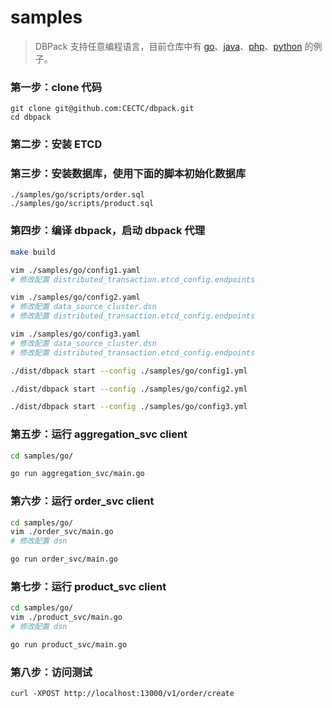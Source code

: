 # samples

> DBPack 支持任意编程语言，目前仓库中有 [go](https://github.com/CECTC/dbpack-samples/blob/main/go/README.md)、[java](https://github.com/CECTC/dbpack-samples/blob/main/java/README.md)、[php](https://github.com/CECTC/dbpack-samples/blob/main/php/README.md)、[python](https://github.com/CECTC/dbpack-samples/blob/main/python/README.md) 的例子。

### 第一步：clone 代码

```
git clone git@github.com:CECTC/dbpack.git
cd dbpack
```

### 第二步：安装 ETCD

### 第三步：安装数据库，使用下面的脚本初始化数据库
```
./samples/go/scripts/order.sql
./samples/go/scripts/product.sql
```
### 第四步：编译 dbpack，启动 dbpack 代理

```bash
make build

vim ./samples/go/config1.yaml
# 修改配置 distributed_transaction.etcd_config.endpoints

vim ./samples/go/config2.yaml
# 修改配置 data_source_cluster.dsn
# 修改配置 distributed_transaction.etcd_config.endpoints

vim ./samples/go/config3.yaml
# 修改配置 data_source_cluster.dsn
# 修改配置 distributed_transaction.etcd_config.endpoints

./dist/dbpack start --config ./samples/go/config1.yml

./dist/dbpack start --config ./samples/go/config2.yml

./dist/dbpack start --config ./samples/go/config3.yml
```

### 第五步：运行 aggregation_svc client
```bash
cd samples/go/

go run aggregation_svc/main.go
```

### 第六步：运行 order_svc client
```bash
cd samples/go/
vim ./order_svc/main.go
# 修改配置 dsn

go run order_svc/main.go
```

### 第七步：运行 product_svc client
```bash
cd samples/go/
vim ./product_svc/main.go
# 修改配置 dsn

go run product_svc/main.go
```

### 第八步：访问测试
```
curl -XPOST http://localhost:13000/v1/order/create
```